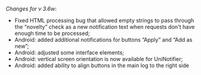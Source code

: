_Changes for v 3.6w_:
- Fixed HTML processing bug that allowed empty strings to pass through the “novelty” check as a new notification text when requests don't have enough time to be processed;
- Android: added additional notifications for buttons “Apply” and “Add as new”;
- Android: adjusted some interface elements;
- Android: vertical screen orientation is now available for UniNotifier;
- Android: added ability to align buttons in the main log to the right side
